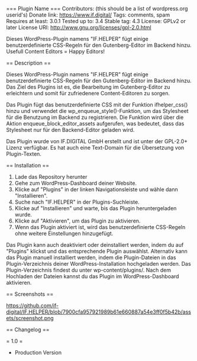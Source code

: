 === Plugin Name ===
Contributors: (this should be a list of wordpress.org userid's)
Donate link: https://www.if.digital/
Tags: comments, spam
Requires at least: 3.0.1
Tested up to: 3.4
Stable tag: 4.3
License: GPLv2 or later
License URI: http://www.gnu.org/licenses/gpl-2.0.html

Dieses WordPress-Plugin namens "IF.HELPER" fügt einige benutzerdefinierte CSS-Regeln für den Gutenberg-Editor im Backend hinzu. Usefull Content Editors = Happy Editors!

== Description ==

Dieses WordPress-Plugin namens "IF.HELPER" fügt einige benutzerdefinierte CSS-Regeln für den Gutenberg-Editor im Backend hinzu. Das Ziel des Plugins ist es, die Bearbeitung im Gutenberg-Editor zu erleichtern und somit für zufriedenere Content-Editoren zu sorgen.

Das Plugin fügt das benutzerdefinierte CSS mit der Funktion ifhelper_css() hinzu und verwendet die wp_enqueue_style()-Funktion, um das Stylesheet für die Benutzung im Backend zu registrieren. Die Funktion wird über die Aktion enqueue_block_editor_assets aufgerufen, was bedeutet, dass das Stylesheet nur für den Backend-Editor geladen wird.

Das Plugin wurde von IF.DIGITAL GmbH erstellt und ist unter der GPL-2.0+ Lizenz verfügbar. Es hat auch eine Text-Domain für die Übersetzung von Plugin-Texten.

== Installation ==

1. Lade das Repository herunter
2. Gehe zum WordPress-Dashboard deiner Website.
3. Klicke auf "Plugins" in der linken Navigationsleiste und wähle dann "Installieren".
4. Suche nach "IF.HELPER" in der Plugins-Suchleiste.
5. Klicke auf "Installieren" und warte, bis das Plugin heruntergeladen wurde.
6. Klicke auf "Aktivieren", um das Plugin zu aktivieren.
7. Wenn das Plugin aktiviert ist, wird das benutzerdefinierte CSS-Regeln ohne weitere Einstellungen hinzugefügt.

Das Plugin kann auch deaktiviert oder deinstalliert werden, indem du auf "Plugins" klickst und das entsprechende Plugin auswählst.
Alternativ kann das Plugin manuell installiert werden, indem die Plugin-Dateien in das Plugin-Verzeichnis deiner WordPress-Installation hochgeladen werden. Das Plugin-Verzeichnis findest du unter wp-content/plugins/. Nach dem Hochladen der Dateien kannst du das Plugin im WordPress-Dashboard aktivieren.

== Screenshots ==

https://github.com/if-digital/IF.HELPER/blob/7900cfa957921989b61e660887a54e3ff0f5b42b/assets/screenshot.png

== Changelog ==

= 1.0 =
* Production Version
